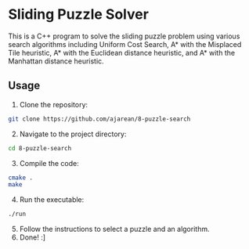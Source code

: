 # Sliding Puzzle Solver

This is a C++ program to solve the sliding puzzle problem using various search algorithms including Uniform Cost Search, A* with the Misplaced Tile heuristic, A* with the Euclidean distance heuristic, and A* with the Manhattan distance heuristic.

## Usage

1. Clone the repository:
```bash
git clone https://github.com/ajarean/8-puzzle-search
```
2. Navigate to the project directory:
```bash
cd 8-puzzle-search
```

3. Compile the code:
```bash
cmake .
make
```

4. Run the executable:
```bash
./run
```

5. Follow the instructions to select a puzzle and an algorithm.
6. Done! :]
